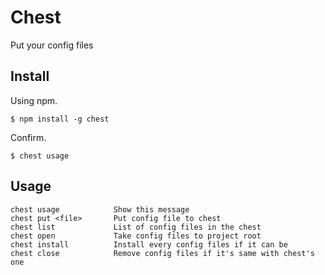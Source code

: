 # Chest

Put your config files

## Install

Using npm.

    $ npm install -g chest

Confirm.

    $ chest usage

## Usage

    chest usage            Show this message
    chest put <file>       Put config file to chest
    chest list             List of config files in the chest
    chest open             Take config files to project root
    chest install          Install every config files if it can be
    chest close            Remove config files if it's same with chest's one
